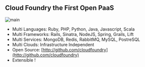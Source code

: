 ## Cloud Foundry the First Open PaaS

![main](/img/Panel.png)

- Multi Languages: Ruby, PHP, Python, Java, Javascript, Scala
- Multi Frameworks: Rails, Sinatra, NodeJS, Spring, Grails, Lift
- Multi Services: MongoDB, Redis, RabbitMQ, MySQL, PostreSQL
- Multi Clouds: Infrastructure Independent
- Open Source: [http://github.com/cloudfoundry](http://github.com/cloudfoundry)
- Extensible !


